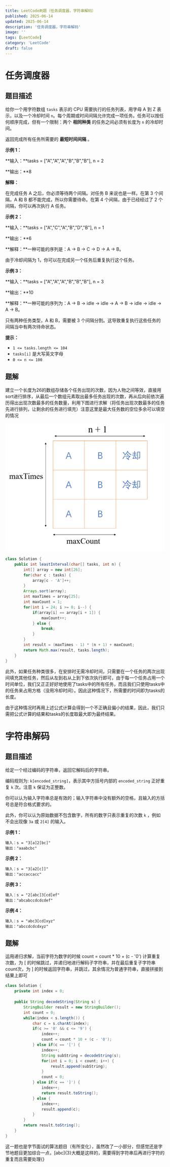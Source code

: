 ```yaml
---
title: LeetCode刷题（任务调度器，字符串解码）
published: 2025-06-14
updated: 2025-06-14
description: '任务调度器，字符串解码'
image: ''
tags: [LeetCode]
category: 'LeetCode'
draft: false 
---
```


# 任务调度器

## 题目描述

给你一个用字符数组 `tasks` 表示的 CPU 需要执行的任务列表，用字母 A 到 Z 表示，以及一个冷却时间 `n`。每个周期或时间间隔允许完成一项任务。任务可以按任何顺序完成，但有一个限制：两个 **相同种类** 的任务之间必须有长度为 `n` 的冷却时间。

返回完成所有任务所需要的 **最短时间间隔** 。

 

**示例 1：**

**输入：**tasks = ["A","A","A","B","B","B"], n = 2

**输出：**8

**解释：**

在完成任务 A 之后，你必须等待两个间隔。对任务 B 来说也是一样。在第 3 个间隔，A 和 B 都不能完成，所以你需要待命。在第 4 个间隔，由于已经经过了 2 个间隔，你可以再次执行 A 任务。

 

**示例 2：**

**输入：**tasks = ["A","C","A","B","D","B"], n = 1

**输出：**6

**解释：**一种可能的序列是：A -> B -> C -> D -> A -> B。

由于冷却间隔为 1，你可以在完成另一个任务后重复执行这个任务。

**示例 3：**

**输入：**tasks = ["A","A","A","B","B","B"], n = 3

**输出：**10

**解释：**一种可能的序列为：A -> B -> idle -> idle -> A -> B -> idle -> idle -> A -> B。

只有两种任务类型，A 和 B，需要被 3 个间隔分割。这导致重复执行这些任务的间隔当中有两次待命状态。

**提示：**

- `1 <= tasks.length <= 104`
- `tasks[i]` 是大写英文字母
- `0 <= n <= 100`



## 题解

建立一个长度为26的数组存储各个任务出现的次数，因为人物之间等效，直接用sort进行排序，从最后一个数组元素取出最多任务出现的次数，再从后向前依次遍历得出出现次数最多的任务数量，利用下图进行求解（将任务出现次数最多的任务先进行排列，让剩余的任务进行填充）注意这里是最大任务数的空位多余可以填空的情况

![190](../images/190.png)

```java
class Solution {
    public int leastInterval(char[] tasks, int n) {
        int[] array = new int[26];
        for(char c : tasks) {
            array[c - 'A']++;
        }
        Arrays.sort(array);
        int maxTimes = array[25];
        int maxCount = 1;
        for(int i = 24; i >= 0; i--) {
            if(array[i] == array[i + 1]) {
                maxCount++;
            } else {
                break;
            }
        }
        int result = (maxTimes - 1) * (n + 1) + maxCount;
        return Math.max(result, tasks.length);
    }
}
```

此外，如果任务种类很多，在安排时无需冷却时间，只需要在一个任务的两次出现间填充其他任务，然后从左到右从上到下依次执行即可，由于每一个任务占用一个时间单位，我们又正正好好地使用了tasks中的所有任务，而且我们只使用tasks中的任务来占用方格（没用冷却时间）。因此这种情况下，所需要的时间即为tasks的长度。

由于这种情况时再用上述公式计算会得到一个不正确且偏小的结果，因此，我们只需把公式计算的结果和tasks的长度取最大即为最终结果。

# 字符串解码

## 题目描述

给定一个经过编码的字符串，返回它解码后的字符串。

编码规则为: `k[encoded_string]`，表示其中方括号内部的 `encoded_string` 正好重复 `k` 次。注意 `k` 保证为正整数。

你可以认为输入字符串总是有效的；输入字符串中没有额外的空格，且输入的方括号总是符合格式要求的。

此外，你可以认为原始数据不包含数字，所有的数字只表示重复的次数 `k` ，例如不会出现像 `3a` 或 `2[4]` 的输入。

 

**示例 1：**

```
输入：s = "3[a]2[bc]"
输出："aaabcbc"
```

**示例 2：**

```
输入：s = "3[a2[c]]"
输出："accaccacc"
```

**示例 3：**

```
输入：s = "2[abc]3[cd]ef"
输出："abcabccdcdcdef"
```

**示例 4：**

```
输入：s = "abc3[cd]xyz"
输出："abccdcdcdxyz"
```



## 题解

运用递归求解，当前字符为数字的时候 count = count * 10 + (c - '0') 计算重复次数，为 [ 的时候跳过，并递归地进行解码子字符串，并在最后重复子字符串count次，为 ] 的时候返回字符串，并跳过，其余情况为普通字符串，直接拼接到结果上即可

```java
class Solution {
    private int index = 0;
    
    public String decodeString(String s) {
        StringBuilder result = new StringBuilder();
        int count = 0;
        while(index < s.length()) {
            char c = s.charAt(index);
            if(c >= '0' && c <= '9') {
                index++;
                count = count * 10 + (c - '0');
            } else if(c == '[') {
                index++;
                String subString = decodeString(s);
                for(int i = 0; i < count; i++) {
                    result.append(subString);
                }
                count = 0;
            } else if(c == ']') {
                index++;
                return result.toString();
            } else {
                index++;
                result.append(c);
            }
        }
        return result.toString();
    }
}
```

这一题也是字节面试的算法题目（有所变化），虽然改了一小部分，但感觉还是字节地题目更加综合一点，[abc]{3}大概是这样的，需要得到字符串后再进行字符的重复而且需要处理{}
